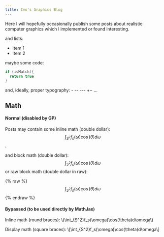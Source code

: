```yaml
---
title: Ivo's Graphics Blog
---
```


Here I will hopefully occasionally publish some posts about realistic computer graphics which I implemented or found interesting.

and lists:

* Item 1
* Item 2

maybe some code:

```c++
if (isMatch){
  return true
}
```

and, ideally, proper typography: - -- --- +− ...

## Math

#### Normal (disabled by GP)

Posts may contain some inline math (double dollar): $$\int_{S^2}f_s(\omega)\cos(\theta)d\omega$$.

and block math (double dollar):
$$
\int_{S^2}f_s(\omega)\cos(\theta)d\omega
$$
or raw block math (double dollar in raw):

{% raw %}
$$
\int_{S^2}f_s(\omega)\cos(\theta)d\omega
$$
{% endraw %}

#### Bypassed (to be used directly by MathJax)

Inline math (round braces): \\(\int_{S^2}f_s(\omega)\cos(\theta)d\omega\\)

Display math (square braces): \\[\int_{S^2}f_s(\omega)\cos(\theta)d\omega\\]